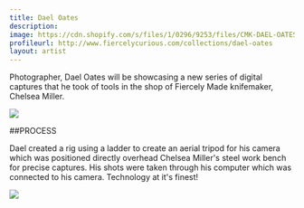```yaml
---
title: Dael Oates
description: 
image: https://cdn.shopify.com/s/files/1/0296/9253/files/CMK-DAEL-OATES-FLAMINGO.jpg?8354744752497847398
profileurl: http://www.fiercelycurious.com/collections/dael-oates
layout: artist
---
```


Photographer, Dael Oates will be showcasing a new series of digital captures that he took of tools in the shop of Fiercely Made knifemaker, Chelsea Miller.

![](https://cdn.shopify.com/s/files/1/0296/9253/files/DAEL_OATES_LAYOUT_CMK_TOOLS_1.jpg?8354744752497847398)

##PROCESS

Dael created a rig using a ladder to create an aerial tripod for his camera which was positioned directly overhead Chelsea Miller's steel work bench for precise captures. His shots were taken through his computer which was connected to his camera. Technology at it's finest! 

![](https://cdn.shopify.com/s/files/1/0296/9253/files/Dael-Oates-5.jpg?5003612799049910422)
